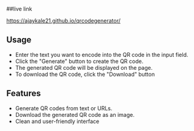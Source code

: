 ##live link

https://ajaykale21.github.io/qrcodegenerator/


## Usage
- Enter the text you want to encode into the QR code in the input field.
- Click the "Generate" button to create the QR code.
- The generated QR code will be displayed on the page.
- To download the QR code, click the "Download" button


## Features

- Generate QR codes from text or URLs.
- Download the generated QR code as an image.
- Clean and user-friendly interface

